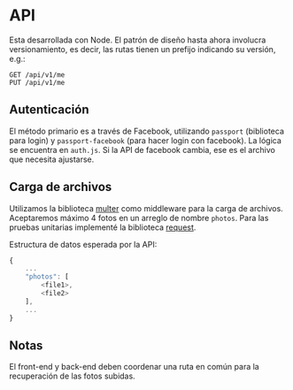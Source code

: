 # API
Esta desarrollada con Node. El patrón de diseño hasta ahora
involucra versionamiento, es decir, las rutas tienen un prefijo
indicando su versión, e.g.:

```
GET /api/v1/me
PUT /api/v1/me
```

## Autenticación
El método primario es a través de Facebook, utilizando `passport`
(biblioteca para login) y `passport-facebook` (para hacer login con
facebook). La lógica se encuentra en `auth.js`. Si la API de facebook
cambia, ese es el archivo que necesita ajustarse.

## Carga de archivos
Utilizamos la biblioteca [multer](https://github.com/expressjs/multer)
como middleware para la carga de archivos. Aceptaremos máximo 4 fotos
en un arreglo de nombre `photos`. Para las pruebas unitarias implementé
la biblioteca [request](https://github.com/request/request).

Estructura de datos esperada por la API:
```javascript
{
    ...
    "photos": [
        <file1>,
        <file2>
    ],
    ...
}
```

## Notas
El front-end y back-end deben coordenar una ruta en común para la
recuperación de las fotos subidas.
